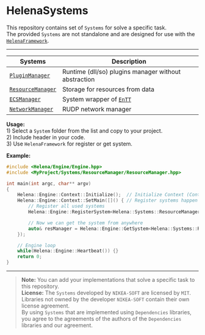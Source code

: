 # HelenaSystems  
This repository contains set of `Systems` for solve a specific task.  
The provided `Systems` are not standalone and are designed for use with the [`HelenaFramework`](https://github.com/NIKEA-SOFT/HelenaFramework).  

---  
|    Systems    |            Description         |  
| ------------- | ------------------------------ |  
|  [`PluginManager`](https://github.com/NIKEA-SOFT/HelenaSystems/tree/main/PluginManager) | Runtime (dll/so) plugins manager without abstraction |  
|  [`ResourceManager`](https://github.com/NIKEA-SOFT/HelenaSystems/tree/main/ResourceManager) | Storage for resources from data |  
|  [`ECSManager`](https://github.com/NIKEA-SOFT/HelenaSystems/tree/main/ECSManager) | System wrapper of [`EnTT`](https://github.com/skypjack/entt) |  
|  [`NetworkManager`](https://github.com/NIKEA-SOFT/HelenaSystems/tree/main/NetworkManager) | RUDP network manager |  

**Usage:**  
1\) Select a `System` folder from the list and copy to your project.  
2\) Include header in your code.  
3\) Use `HelenaFramework` for register or get system.  

**Example:**  
```C++
#include <Helena/Engine/Engine.hpp>
#include <MyProject/Systems/ResourceManager/ResourceManager.hpp>

int main(int argc, char** argv)
{
    Helena::Engine::Context::Initialize();  // Initialize Context (Context used in Engine)
    Helena::Engine::Context::SetMain([]() { // Register systems happen in this callback
        // Register all used systems
        Helena::Engine::RegisterSystem<Helena::Systems::ResourceManager>();

        // Now we can get the system from anywhere
        auto& resManager = Helena::Engine::GetSystem<Helena::Systems::ResourceManager>();
    });

    // Engine loop
    while(Helena::Engine::Heartbeat()) {}
    return 0;
}
```  

---  
> **Note:** You can add your implementations that solve a specific task to this repository.  
> **License:** The `Systems` developed by `NIKEA-SOFT` are licensed by `MIT`.  
> Libraries not owned by the developer `NIKEA-SOFT` contain their own license agreement.  
> By using `Systems` that are implemented using `Dependencies` libraries,  
> you agree to the agreements of the authors of the `Dependencies` libraries and our agreement.  